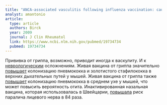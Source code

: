 ```yaml
---
title: "ANCA-associated vasculitis following influenza vaccination: causal association or mere coincidence?"
analyst: amantonio
article:
  type: article
  authors: Birck
  year: 2009
  journal: J Clin Rheumatol
  link: https://www.ncbi.nlm.nih.gov/pubmed/19734734
  pubmed: 19734734
---
```


Прививка от гриппа, возможно, приводит иногда к васкулиту. И к [неврологическим](http://www.scielo.br/scielo.php?script=sci_arttext&pid=S0004-282X2014000700496) осложнениям.
Живая вакцина от гриппа значительно [повышает](https://www.ncbi.nlm.nih.gov/pmc/articles/PMC3944816) колонизацию пневмококка и золотистого стафилококка в верхних дыхательных путей у мышей.
Живая вакцина от гриппа также [повышает](https://www.ncbi.nlm.nih.gov/pmc/articles/PMC4654764) колонизацию пневмококка в среднем ухе у мышей, что может повысить вероятность отита.
Инактивированная назальная вакцина, которая использовалась в Швейцарии, [повышала](https://www.ncbi.nlm.nih.gov/pubmed/14985487) риск паралича лицевого нерва в 84 раза.
